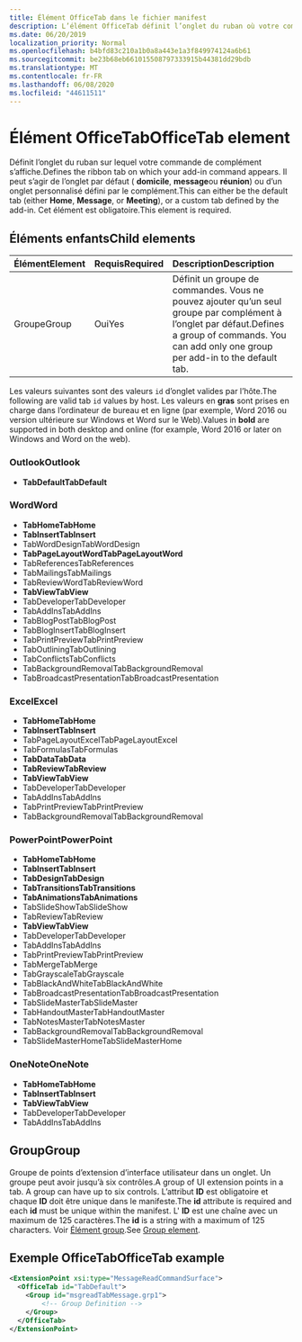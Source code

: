 ```yaml
---
title: Élément OfficeTab dans le fichier manifest
description: L’élément OfficeTab définit l’onglet du ruban où votre commande de complément s’affiche.
ms.date: 06/20/2019
localization_priority: Normal
ms.openlocfilehash: b4bfd83c210a1b0a8a443e1a3f849974124a6b61
ms.sourcegitcommit: be23b68eb661015508797333915b44381dd29bdb
ms.translationtype: MT
ms.contentlocale: fr-FR
ms.lasthandoff: 06/08/2020
ms.locfileid: "44611511"
---
```

# <a name="officetab-element"></a><span data-ttu-id="f9a32-103">Élément OfficeTab</span><span class="sxs-lookup"><span data-stu-id="f9a32-103">OfficeTab element</span></span>

<span data-ttu-id="f9a32-104">Définit l’onglet du ruban sur lequel votre commande de complément s’affiche.</span><span class="sxs-lookup"><span data-stu-id="f9a32-104">Defines the ribbon tab on which your add-in command appears.</span></span> <span data-ttu-id="f9a32-105">Il peut s’agir de l’onglet par défaut ( **domicile**, **message**ou **réunion**) ou d’un onglet personnalisé défini par le complément.</span><span class="sxs-lookup"><span data-stu-id="f9a32-105">This can either be the default tab (either **Home**, **Message**, or **Meeting**), or a custom tab defined by the add-in.</span></span> <span data-ttu-id="f9a32-106">Cet élément est obligatoire.</span><span class="sxs-lookup"><span data-stu-id="f9a32-106">This element is required.</span></span>

## <a name="child-elements"></a><span data-ttu-id="f9a32-107">Éléments enfants</span><span class="sxs-lookup"><span data-stu-id="f9a32-107">Child elements</span></span>

|  <span data-ttu-id="f9a32-108">Élément</span><span class="sxs-lookup"><span data-stu-id="f9a32-108">Element</span></span> |  <span data-ttu-id="f9a32-109">Requis</span><span class="sxs-lookup"><span data-stu-id="f9a32-109">Required</span></span>  |  <span data-ttu-id="f9a32-110">Description</span><span class="sxs-lookup"><span data-stu-id="f9a32-110">Description</span></span>  |
|:-----|:-----|:-----|
|  <span data-ttu-id="f9a32-111">Groupe</span><span class="sxs-lookup"><span data-stu-id="f9a32-111">Group</span></span>      | <span data-ttu-id="f9a32-112">Oui</span><span class="sxs-lookup"><span data-stu-id="f9a32-112">Yes</span></span> |  <span data-ttu-id="f9a32-p102">Définit un groupe de commandes. Vous ne pouvez ajouter qu’un seul groupe par complément à l’onglet par défaut.</span><span class="sxs-lookup"><span data-stu-id="f9a32-p102">Defines a group of commands. You can add only one group per add-in to the default tab.</span></span>  |

<span data-ttu-id="f9a32-115">Les valeurs suivantes sont des valeurs `id` d’onglet valides par l’hôte.</span><span class="sxs-lookup"><span data-stu-id="f9a32-115">The following are valid tab `id` values by host.</span></span> <span data-ttu-id="f9a32-116">Les valeurs en **gras** sont prises en charge dans l’ordinateur de bureau et en ligne (par exemple, Word 2016 ou version ultérieure sur Windows et Word sur le Web).</span><span class="sxs-lookup"><span data-stu-id="f9a32-116">Values in **bold** are supported in both desktop and online (for example, Word 2016 or later on Windows and Word on the web).</span></span>

### <a name="outlook"></a><span data-ttu-id="f9a32-117">Outlook</span><span class="sxs-lookup"><span data-stu-id="f9a32-117">Outlook</span></span>

- <span data-ttu-id="f9a32-118">**TabDefault**</span><span class="sxs-lookup"><span data-stu-id="f9a32-118">**TabDefault**</span></span>

### <a name="word"></a><span data-ttu-id="f9a32-119">Word</span><span class="sxs-lookup"><span data-stu-id="f9a32-119">Word</span></span>

- <span data-ttu-id="f9a32-120">**TabHome**</span><span class="sxs-lookup"><span data-stu-id="f9a32-120">**TabHome**</span></span>
- <span data-ttu-id="f9a32-121">**TabInsert**</span><span class="sxs-lookup"><span data-stu-id="f9a32-121">**TabInsert**</span></span>
- <span data-ttu-id="f9a32-122">TabWordDesign</span><span class="sxs-lookup"><span data-stu-id="f9a32-122">TabWordDesign</span></span>
- <span data-ttu-id="f9a32-123">**TabPageLayoutWord**</span><span class="sxs-lookup"><span data-stu-id="f9a32-123">**TabPageLayoutWord**</span></span>
- <span data-ttu-id="f9a32-124">TabReferences</span><span class="sxs-lookup"><span data-stu-id="f9a32-124">TabReferences</span></span>
- <span data-ttu-id="f9a32-125">TabMailings</span><span class="sxs-lookup"><span data-stu-id="f9a32-125">TabMailings</span></span>
- <span data-ttu-id="f9a32-126">TabReviewWord</span><span class="sxs-lookup"><span data-stu-id="f9a32-126">TabReviewWord</span></span>
- <span data-ttu-id="f9a32-127">**TabView**</span><span class="sxs-lookup"><span data-stu-id="f9a32-127">**TabView**</span></span>
- <span data-ttu-id="f9a32-128">TabDeveloper</span><span class="sxs-lookup"><span data-stu-id="f9a32-128">TabDeveloper</span></span>
- <span data-ttu-id="f9a32-129">TabAddIns</span><span class="sxs-lookup"><span data-stu-id="f9a32-129">TabAddIns</span></span>
- <span data-ttu-id="f9a32-130">TabBlogPost</span><span class="sxs-lookup"><span data-stu-id="f9a32-130">TabBlogPost</span></span>
- <span data-ttu-id="f9a32-131">TabBlogInsert</span><span class="sxs-lookup"><span data-stu-id="f9a32-131">TabBlogInsert</span></span>
- <span data-ttu-id="f9a32-132">TabPrintPreview</span><span class="sxs-lookup"><span data-stu-id="f9a32-132">TabPrintPreview</span></span>
- <span data-ttu-id="f9a32-133">TabOutlining</span><span class="sxs-lookup"><span data-stu-id="f9a32-133">TabOutlining</span></span>
- <span data-ttu-id="f9a32-134">TabConflicts</span><span class="sxs-lookup"><span data-stu-id="f9a32-134">TabConflicts</span></span>
- <span data-ttu-id="f9a32-135">TabBackgroundRemoval</span><span class="sxs-lookup"><span data-stu-id="f9a32-135">TabBackgroundRemoval</span></span>
- <span data-ttu-id="f9a32-136">TabBroadcastPresentation</span><span class="sxs-lookup"><span data-stu-id="f9a32-136">TabBroadcastPresentation</span></span>

### <a name="excel"></a><span data-ttu-id="f9a32-137">Excel</span><span class="sxs-lookup"><span data-stu-id="f9a32-137">Excel</span></span>

- <span data-ttu-id="f9a32-138">**TabHome**</span><span class="sxs-lookup"><span data-stu-id="f9a32-138">**TabHome**</span></span>
- <span data-ttu-id="f9a32-139">**TabInsert**</span><span class="sxs-lookup"><span data-stu-id="f9a32-139">**TabInsert**</span></span>
- <span data-ttu-id="f9a32-140">TabPageLayoutExcel</span><span class="sxs-lookup"><span data-stu-id="f9a32-140">TabPageLayoutExcel</span></span>
- <span data-ttu-id="f9a32-141">TabFormulas</span><span class="sxs-lookup"><span data-stu-id="f9a32-141">TabFormulas</span></span>
- <span data-ttu-id="f9a32-142">**TabData**</span><span class="sxs-lookup"><span data-stu-id="f9a32-142">**TabData**</span></span>
- <span data-ttu-id="f9a32-143">**TabReview**</span><span class="sxs-lookup"><span data-stu-id="f9a32-143">**TabReview**</span></span>
- <span data-ttu-id="f9a32-144">**TabView**</span><span class="sxs-lookup"><span data-stu-id="f9a32-144">**TabView**</span></span>
- <span data-ttu-id="f9a32-145">TabDeveloper</span><span class="sxs-lookup"><span data-stu-id="f9a32-145">TabDeveloper</span></span>
- <span data-ttu-id="f9a32-146">TabAddIns</span><span class="sxs-lookup"><span data-stu-id="f9a32-146">TabAddIns</span></span>
- <span data-ttu-id="f9a32-147">TabPrintPreview</span><span class="sxs-lookup"><span data-stu-id="f9a32-147">TabPrintPreview</span></span>
- <span data-ttu-id="f9a32-148">TabBackgroundRemoval</span><span class="sxs-lookup"><span data-stu-id="f9a32-148">TabBackgroundRemoval</span></span> 

### <a name="powerpoint"></a><span data-ttu-id="f9a32-149">PowerPoint</span><span class="sxs-lookup"><span data-stu-id="f9a32-149">PowerPoint</span></span>

- <span data-ttu-id="f9a32-150">**TabHome**</span><span class="sxs-lookup"><span data-stu-id="f9a32-150">**TabHome**</span></span>
- <span data-ttu-id="f9a32-151">**TabInsert**</span><span class="sxs-lookup"><span data-stu-id="f9a32-151">**TabInsert**</span></span>
- <span data-ttu-id="f9a32-152">**TabDesign**</span><span class="sxs-lookup"><span data-stu-id="f9a32-152">**TabDesign**</span></span>
- <span data-ttu-id="f9a32-153">**TabTransitions**</span><span class="sxs-lookup"><span data-stu-id="f9a32-153">**TabTransitions**</span></span>
- <span data-ttu-id="f9a32-154">**TabAnimations**</span><span class="sxs-lookup"><span data-stu-id="f9a32-154">**TabAnimations**</span></span>
- <span data-ttu-id="f9a32-155">TabSlideShow</span><span class="sxs-lookup"><span data-stu-id="f9a32-155">TabSlideShow</span></span>
- <span data-ttu-id="f9a32-156">TabReview</span><span class="sxs-lookup"><span data-stu-id="f9a32-156">TabReview</span></span>
- <span data-ttu-id="f9a32-157">**TabView**</span><span class="sxs-lookup"><span data-stu-id="f9a32-157">**TabView**</span></span>
- <span data-ttu-id="f9a32-158">TabDeveloper</span><span class="sxs-lookup"><span data-stu-id="f9a32-158">TabDeveloper</span></span>
- <span data-ttu-id="f9a32-159">TabAddIns</span><span class="sxs-lookup"><span data-stu-id="f9a32-159">TabAddIns</span></span>
- <span data-ttu-id="f9a32-160">TabPrintPreview</span><span class="sxs-lookup"><span data-stu-id="f9a32-160">TabPrintPreview</span></span>
- <span data-ttu-id="f9a32-161">TabMerge</span><span class="sxs-lookup"><span data-stu-id="f9a32-161">TabMerge</span></span>
- <span data-ttu-id="f9a32-162">TabGrayscale</span><span class="sxs-lookup"><span data-stu-id="f9a32-162">TabGrayscale</span></span>
- <span data-ttu-id="f9a32-163">TabBlackAndWhite</span><span class="sxs-lookup"><span data-stu-id="f9a32-163">TabBlackAndWhite</span></span>
- <span data-ttu-id="f9a32-164">TabBroadcastPresentation</span><span class="sxs-lookup"><span data-stu-id="f9a32-164">TabBroadcastPresentation</span></span>
- <span data-ttu-id="f9a32-165">TabSlideMaster</span><span class="sxs-lookup"><span data-stu-id="f9a32-165">TabSlideMaster</span></span>
- <span data-ttu-id="f9a32-166">TabHandoutMaster</span><span class="sxs-lookup"><span data-stu-id="f9a32-166">TabHandoutMaster</span></span>
- <span data-ttu-id="f9a32-167">TabNotesMaster</span><span class="sxs-lookup"><span data-stu-id="f9a32-167">TabNotesMaster</span></span>
- <span data-ttu-id="f9a32-168">TabBackgroundRemoval</span><span class="sxs-lookup"><span data-stu-id="f9a32-168">TabBackgroundRemoval</span></span>
- <span data-ttu-id="f9a32-169">TabSlideMasterHome</span><span class="sxs-lookup"><span data-stu-id="f9a32-169">TabSlideMasterHome</span></span>

### <a name="onenote"></a><span data-ttu-id="f9a32-170">OneNote</span><span class="sxs-lookup"><span data-stu-id="f9a32-170">OneNote</span></span>

- <span data-ttu-id="f9a32-171">**TabHome**</span><span class="sxs-lookup"><span data-stu-id="f9a32-171">**TabHome**</span></span>
- <span data-ttu-id="f9a32-172">**TabInsert**</span><span class="sxs-lookup"><span data-stu-id="f9a32-172">**TabInsert**</span></span>
- <span data-ttu-id="f9a32-173">**TabView**</span><span class="sxs-lookup"><span data-stu-id="f9a32-173">**TabView**</span></span>
- <span data-ttu-id="f9a32-174">TabDeveloper</span><span class="sxs-lookup"><span data-stu-id="f9a32-174">TabDeveloper</span></span>
- <span data-ttu-id="f9a32-175">TabAddIns</span><span class="sxs-lookup"><span data-stu-id="f9a32-175">TabAddIns</span></span>

## <a name="group"></a><span data-ttu-id="f9a32-176">Group</span><span class="sxs-lookup"><span data-stu-id="f9a32-176">Group</span></span>

<span data-ttu-id="f9a32-177">Groupe de points d’extension d’interface utilisateur dans un onglet. Un groupe peut avoir jusqu’à six contrôles.</span><span class="sxs-lookup"><span data-stu-id="f9a32-177">A group of UI extension points in a tab. A group can have up to six controls.</span></span> <span data-ttu-id="f9a32-178">L’attribut **ID** est obligatoire et chaque **ID** doit être unique dans le manifeste.</span><span class="sxs-lookup"><span data-stu-id="f9a32-178">The **id** attribute is required and each **id** must be unique within the manifest.</span></span> <span data-ttu-id="f9a32-179">L' **ID** est une chaîne avec un maximum de 125 caractères.</span><span class="sxs-lookup"><span data-stu-id="f9a32-179">The **id** is a string with a maximum of 125 characters.</span></span> <span data-ttu-id="f9a32-180">Voir [Élément group](group.md).</span><span class="sxs-lookup"><span data-stu-id="f9a32-180">See [Group element](group.md).</span></span>

## <a name="officetab-example"></a><span data-ttu-id="f9a32-181">Exemple OfficeTab</span><span class="sxs-lookup"><span data-stu-id="f9a32-181">OfficeTab example</span></span>

```xml
<ExtensionPoint xsi:type="MessageReadCommandSurface">
  <OfficeTab id="TabDefault">
    <Group id="msgreadTabMessage.grp1">
        <!-- Group Definition -->
    </Group>
  </OfficeTab>
</ExtensionPoint>
```
